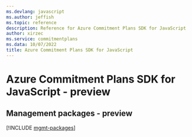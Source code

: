 ```yaml
---
ms.devlang: javascript
ms.author: jeffish
ms.topic: reference
description: Reference for Azure Commitment Plans SDK for JavaScript
author: xirzec
ms.service: commitmentplans
ms.data: 10/07/2022
title: Azure Commitment Plans SDK for JavaScript
---
```

# Azure Commitment Plans SDK for JavaScript - preview

## Management packages - preview
[!INCLUDE [mgmt-packages](commitment-plans-mgmt-index.md)]